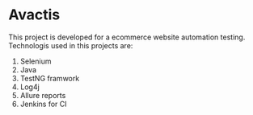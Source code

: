 # Avactis
This project is developed for a ecommerce website automation testing.
Technologis used in this projects are:
1. Selenium
2. Java
3. TestNG framwork
4. Log4j
5. Allure reports
6. Jenkins for CI
